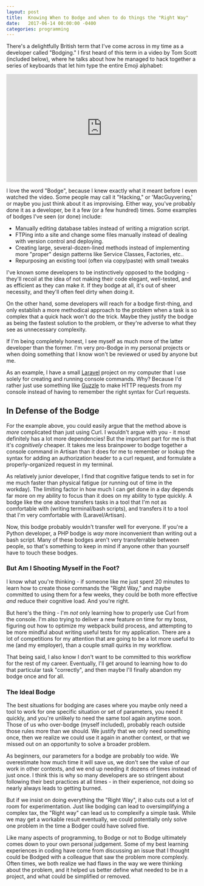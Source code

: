 ```yaml
---
layout: post
title:  Knowing When to Bodge and when to do things the "Right Way"
date:   2017-06-14 00:00:00 -0400
categories: programming
---
```


There's a delightfully British term that I've come across in my time as a developer called "Bodging." I first heard of this term in a video by Tom Scott (included below), where he talks about how he managed to hack together a series of keyboards that let him type the entire Emoji alphabet: 

<div style="position:relative;height:0;padding-bottom:56.25%"><iframe src="https://www.youtube.com/embed/lIFE7h3m40U?ecver=2" width="640" height="360" frameborder="0" style="position:absolute;width:100%;height:100%;left:0" allowfullscreen></iframe></div>

I love the word "Bodge", because I knew exactly what it meant before I even watched the video. Some people may call it "Hacking," or 'MacGuyvering,' or maybe you just think about it as improvising. Either way, you've probably done it as a developer, be it a few (or a few hundred) times. Some examples of bodges I've seen (or done) include:

* Manually editing database tables instead of writing a migration script. 
* FTPing into a site and change some files manually instead of dealing with version control and deploying. 
* Creating large, several-dozen-lined methods instead of implementing more "proper" design patterns like Service Classes, Factories, etc..
* Repurposing an existing tool (often via copy/paste) with small tweaks 

I've known some developers to be instinctively opposed to the bodging - they'll recoil at the idea of not making their code elegant, well-tested, and as efficient as they can make it. If they bodge at all, it's out of sheer necessity, and they'll often feel dirty when doing it.

On the other hand, some developers will reach for a bodge first-thing, and only establish a more methodical approach to the problem when a task is so complex that a quick hack won't do the trick. Maybe they justify the bodge as being the fastest solution to the problem, or they're adverse to what they see as unnecessary complexity.

If I'm being completely honest, I see myself as much more of the latter developer than the former. I'm very pro-Bodge in my personal projects or when doing something that I know won't be reviewed or used by anyone but me. 

As an example, I have a small [Laravel](https://laravel.com/) project on my computer that I use solely for creating and running console commands. Why? Because I'd rather just use something like [Guzzle](http://docs.guzzlephp.org/) to make HTTP requests from my console instead of having to remember the right syntax for Curl requests.

## In Defense of the Bodge

For the example above, you could easily argue that the method above is _more_ complicated than just using Curl. I wouldn't argue with you - it most definitely has a lot more dependencies! But the important part for me is that it's _cognitively_ cheaper. It takes me less brainpower to bodge together a console command in Artisan than it does for me to remember or lookup the syntax for adding an authorization header to a curl request, and formulate a properly-organized request in my terminal.

As relatively junior developer, I find that cognitive fatigue tends to set in for me much faster than physical fatigue (or running out of time in the workday). The limiting factor in how much I can get done in a day depends far more on my ability to focus than it does on my ability to type quickly. A bodge like the one above transfers tasks in a tool that I'm not as comfortable with (writing terminal/bash scripts), and transfers it to a tool that I'm very comfortable with (Laravel/Artisan).

Now, this bodge probably wouldn't transfer well for everyone. If you're a Python developer, a PHP bodge is _way_ more inconvenient than writing out a bash script. Many of these bodges aren't very transferrable between people, so that's something to keep in mind if anyone other than yourself have to touch these bodges.

### But Am I Shooting Myself in the Foot?

I know what you're thinking - if someone like me just spent 20 minutes to learn how to create those commands the "Right Way," and maybe committed to using them for a few weeks, they could be both more effective _and_ reduce their cognitive load. And you're right. 

But here's the thing - I'm _not_ only learning how to properly use Curl from the console. I'm also trying to deliver a new feature on time for my boss, figuring out how to optimize my webpack build process, and attempting to be more mindful about writing useful tests for my application. There are a lot of competitions for my attention that are going to be a lot more useful to me (and my employer), than a couple small quirks in my workflow.

That being said, I also know I don't want to be committed to this workflow for the rest of my career. Eventually, I'll get around to learning how to do that particular task "correctly", and then maybe I'll finally abandon my bodge once and for all.

### The Ideal Bodge

The best situations for bodging are cases where you maybe only need a tool to work for one specific situation or set of parameters, you need it quickly, and you're unlikely to need the same tool again anytime soon. Those of us who  over-bodge (myself included), probably reach outside those rules more than we should. We justify that we only need something once, then we realize we could use it again in another context, or that we missed out on an opportunity to solve a broader problem.

As beginners, our parameters for a bodge are probably too wide. We overestimate how much time it will save us, we don't see the value of our work in other contexts, and we end up needing it dozens of times instead of just once. I think this is why so many developers are so stringent about following their best practices at all times - in their experience, not doing so nearly always leads to getting burned.

But if we insist on doing everything the "Right Way", it also cuts out a lot of room for experimentation. Just like bodging can lead to oversimplifying a complex tax, the "Right way" can lead us to complexify a simple task. While we may get a workable result eventually, we could potentially only solve one problem in the time a Bodger could have solved five.

Like many aspects of programming, to Bodge or not to Bodge ultimately comes down to your own personal judgement. Some of my best learning experiences in coding have come from discussing an issue that I thought could be Bodged with a colleague that saw the problem more complexly. Often times, we both realize we had flaws in the way we were thinking about the problem, and it helped us better define what needed to be in a project, and what could be simplified or removed.










